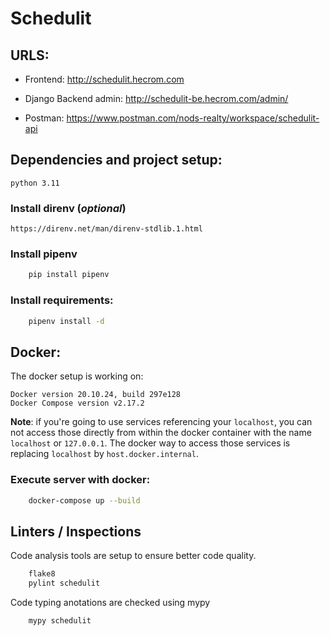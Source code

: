 # Schedulit

## URLS:

- Frontend: http://schedulit.hecrom.com

- Django Backend admin: http://schedulit-be.hecrom.com/admin/

- Postman: https://www.postman.com/nods-realty/workspace/schedulit-api

## Dependencies and project setup:

    python 3.11

### Install direnv (*optional*)
    
    https://direnv.net/man/direnv-stdlib.1.html

### Install pipenv

```sh
    pip install pipenv
```

### Install requirements:

```sh    
    pipenv install -d
```

## Docker:

The docker setup is working on:
    
    Docker version 20.10.24, build 297e128
    Docker Compose version v2.17.2
    
**Note**: if you're going to use services referencing your `localhost`, you can not access those
directly from within the docker container with the name `localhost` or `127.0.0.1`. The docker way
to access those services is replacing `localhost` by `host.docker.internal`. 


### Execute server with docker:

```sh
    docker-compose up --build
```

## Linters / Inspections

Code analysis tools are setup to ensure better code quality.

```sh
    flake8
    pylint schedulit
```

Code typing anotations are checked using mypy

```sh
    mypy schedulit
```
